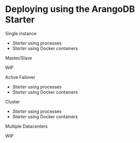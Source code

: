 Deploying using the ArangoDB Starter
====================================

Single instance

- _Starter_ using processes
- _Starter_ using Docker containers 

Master/Slave

WIP

Active Failover

- _Starter_ using processes
- _Starter_ using Docker containers 

Cluster

- _Starter_ using processes
- _Starter_ using Docker containers 

Multiple Datacenters


WIP